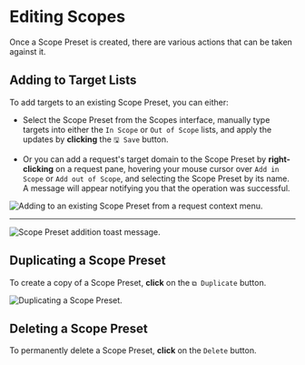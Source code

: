 # Editing Scopes

Once a Scope Preset is created, there are various actions that can be taken against it.

## Adding to Target Lists

To add targets to an existing Scope Preset, you can either:

- Select the Scope Preset from the Scopes interface, manually type targets into either the `In Scope` or `Out of Scope` lists, and apply the updates by **clicking** the `🖫 Save` button.

- Or you can add a request's target domain to the Scope Preset by **right-clicking** on a request pane, hovering your mouse cursor over `Add in Scope` or `Add out of Scope`, and selecting the Scope Preset by its name. A message will appear notifying you that the operation was successful.

<img alt="Adding to an existing Scope Preset from a request context menu." src="/_images/scopes_add_target_context_menu.png" center>

---

<img alt="Scope Preset addition toast message." src="/_images/scopes_toast_message_edit_preset.png" center>

## Duplicating a Scope Preset

To create a copy of a Scope Preset, **click** on the `⧉ Duplicate` button.

<img alt="Duplicating a Scope Preset." src="/_images/scopes_duplicate.png" center>

## Deleting a Scope Preset

To permanently delete a Scope Preset, **click** on the `Delete` button.
